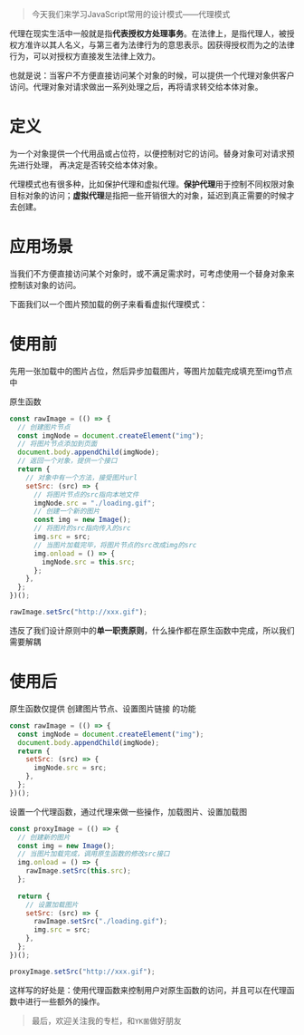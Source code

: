 
> 今天我们来学习JavaScript常用的设计模式——代理模式

代理在现实生活中一般就是指**代表授权方处理事务**。在法律上，是指代理人，被授权方准许以其人名义，与第三者为法律行为的意思表示。因获得授权而为之的法律行为，可以对授权方直接发生法律上效力。

也就是说：当客户不方便直接访问某个对象的时候，可以提供一个代理对象供客户访问。代理对象对请求做出一系列处理之后，再将请求转交给本体对象。
  
# 定义

为⼀个对象提供⼀个代⽤品或占位符，以便控制对它的访问。替身对象可对请求预先进⾏处理， 再决定是否转交给本体对象。

代理模式也有很多种，比如保护代理和虚拟代理。**保护代理**用于控制不同权限对象目标对象的访问；**虚拟代理**是指把一些开销很大的对象，延迟到真正需要的时候才去创建。


# 应用场景

当我们不⽅便直接访问某个对象时，或不满⾜需求时，可考虑使⽤⼀个替身对象来控制该对象的访问。

下面我们以一个图片预加载的例子来看看虚拟代理模式：

# 使用前

先用一张加载中的图片占位，然后异步加载图片，等图片加载完成填充至img节点中

原生函数
```js
const rawImage = (() => {
  // 创建图片节点
  const imgNode = document.createElement("img");
  // 将图片节点添加到页面
  document.body.appendChild(imgNode);
  // 返回一个对象，提供一个接口
  return {
    // 对象中有一个方法，接受图片url
    setSrc: (src) => {
      // 将图片节点的src指向本地文件
      imgNode.src = "./loading.gif";
      // 创建一个新的图片
      const img = new Image();
      // 将图片的src指向传入的src
      img.src = src;
      // 当图片加载完毕，将图片节点的src改成img的src
      img.onload = () => {
        imgNode.src = this.src;
      };
    },
  };
})();
```


```js
rawImage.setSrc("http://xxx.gif");
```
违反了我们设计原则中的**单一职责原则**，什么操作都在原生函数中完成，所以我们需要解耦

# 使用后


原生函数仅提供 创建图片节点、设置图片链接 的功能

```js
const rawImage = (() => {
  const imgNode = document.createElement("img");
  document.body.appendChild(imgNode);
  return {
    setSrc: (src) => {
      imgNode.src = src;
    },
  };
})();
```

设置一个代理函数，通过代理来做一些操作，加载图片、设置加载图

```js
const proxyImage = (() => {
  // 创建新的图片
  const img = new Image();
  // 当图片加载完成，调用原生函数的修改src接口
  img.onload = () => {
    rawImage.setSrc(this.src);
  };
  
  return {
    // 设置加载图片
    setSrc: (src) => {
      rawImage.setSrc("./loading.gif");
      img.src = src;
    },
  };
})();
```


```js
proxyImage.setSrc("http://xxx.gif");
```

这样写的好处是：使用代理函数来控制用户对原生函数的访问，并且可以在代理函数中进行一些额外的操作。

> 最后，欢迎关注我的专栏，和`YK菌`做好朋友
